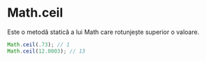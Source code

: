 # Math.ceil

Este o metodă statică a lui Math care rotunjește superior o valoare.

```javascript
Math.ceil(.73); // 1
Math.ceil(12.0003); // 13
```
